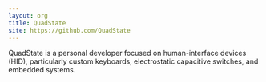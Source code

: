 ```yaml
---
layout: org
title: QuadState
site: https://github.com/QuadState
---
```


QuadState is a personal developer focused on human-interface devices (HID), particularly custom keyboards, electrostatic capacitive switches, and embedded systems.
